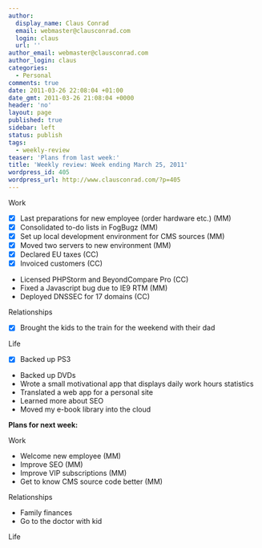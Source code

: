 ```yaml
---
author:
  display_name: Claus Conrad
  email: webmaster@clausconrad.com
  login: claus
  url: ''
author_email: webmaster@clausconrad.com
author_login: claus
categories:
  - Personal
comments: true
date: 2011-03-26 22:08:04 +01:00
date_gmt: 2011-03-26 21:08:04 +0000
header: 'no'
layout: page
published: true
sidebar: left
status: publish
tags:
  - weekly-review
teaser: 'Plans from last week:'
title: 'Weekly review: Week ending March 25, 2011'
wordpress_id: 405
wordpress_url: http://www.clausconrad.com/?p=405
---
```

Work

*   [X] Last preparations for new employee (order hardware etc.) (MM)
*   [X] Consolidated to-do lists in FogBugz (MM)
*   [X] Set up local development environment for CMS sources (MM)
*   [X] Moved two servers to new environment (MM)
*   [X] Declared EU taxes (CC)
*   [X] Invoiced customers (CC)
*   Licensed PHPStorm and BeyondCompare Pro (CC)
*   Fixed a Javascript bug due to IE9 RTM (MM)
*   Deployed DNSSEC for 17 domains (CC)

Relationships

*   [X] Brought the kids to the train for the weekend with their dad

Life

*   [X] Backed up PS3
*   Backed up DVDs
*   Wrote a small motivational app that displays daily work hours statistics
*   Translated a web app for a personal site
*   Learned more about SEO
*   Moved my e-book library into the cloud

**Plans for next week:**

Work

*   Welcome new employee (MM)
*   Improve SEO (MM)
*   Improve VIP subscriptions (MM)
*   Get to know CMS source code better (MM)

Relationships

*   Family finances
*   Go to the doctor with kid

Life
